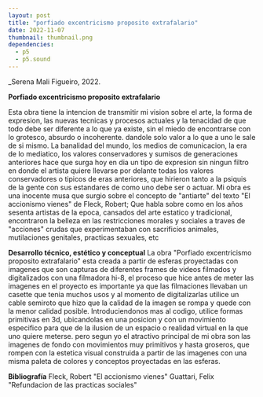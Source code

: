 ```yaml
---
layout: post
title: "porfiado excentricismo proposito extrafalario"
date: 2022-11-07
thumbnail: thumbnail.png
dependencies:
  - p5
  - p5.sound
---
```


<div id="div-sketch">
  <script type="text/javascript" src="sketch.js"></script>
</div>

_Serena Mali Figueiro, 2022.

**Porfiado excentricismo proposito extrafalario**

Esta obra tiene la intencion de transmitir mi vision sobre el arte, la forma de expresion, las nuevas tecnicas y procesos actuales y la tenacidad de que todo debe ser diferente a lo que ya existe, sin el miedo de encontrarse con lo grotesco, absurdo o incoherente. dandole solo valor a lo que a uno le sale de si mismo.
La banalidad del mundo, los medios de comunicacion, la era de lo mediatico, los valores conservadores y sumisos de generaciones anteriores hace que surga hoy en dia un tipo de expresion sin ningun filtro en donde el artista quiere llevarse por delante todas los valores conservadores o tipicos de eras anteriores, que hirieron tanto a la psiquis de la gente con sus estandares de como uno debe ser o actuar.
Mi obra es una inocente musa que surgio sobre el concepto de "antiarte" del texto "El accionismo vienes" de Fleck, Robert;
Que habla sobre como en los años sesenta artistas de la epoca, cansados del arte estatico y tradicional, encontraron la belleza en las restricciones morales y sociales a traves de "acciones" crudas que experimentaban con sacrificios animales, mutilaciones genitales, practicas sexuales, etc



**Desarrollo técnico, estético y conceptual**
La obra "Porfiado excentricismo proposito extrafalario" esta creada a partir de esferas proyectadas con imagenes que son capturas de diferentes frames de videos filmados y digitalizados con una filmadora hi-8, el proceso que hice antes de meter las imagenes en el proyecto es importante ya que las filmaciones llevaban un casette que tenia muchos usos y al momento de digitalizarlas utilice un cable semiroto que hizo que la calidad de la imagen se rompa y quede con la menor calidad posible.
Introduciendonos mas al codigo, utilice formas primitivas en 3d, ubicandolas en una posicion y con un movimiento especifico para que de la ilusion de un espacio o realidad virtual en la que uno quiere meterse. pero segun yo el atractivo principal de mi obra son las imagenes de fondo con movimientos muy primitivos y hasta groseros, que rompen con la estetica visual construida a partir de las imagenes con una misma paleta de colores y conceptos proyectadas en las esferas.


**Bibliografía**
Fleck, Robert "El accionismo vienes"
Guattari, Felix "Refundacion de las practicas sociales"
